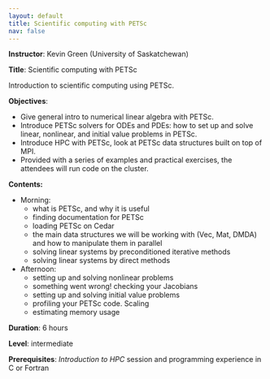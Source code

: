 ```yaml
---
layout: default
title: Scientific computing with PETSc
nav: false
---
```


**Instructor**: Kevin Green	(University of Saskatchewan)

**Title**: Scientific computing with PETSc

Introduction to scientific computing using PETSc.

**Objectives**:
- Give general intro to numerical linear algebra with PETSc.
- Introduce PETSc solvers for ODEs and PDEs: how to set up and solve linear, nonlinear, and initial value
  problems in PETSc.
- Introduce HPC with PETSc, look at PETSc data structures built on top of MPI.
- Provided with a series of examples and practical exercises, the attendees will run code on the cluster.

**Contents:**
- Morning:
  - what is PETSc, and why it is useful
  - finding documentation for PETSc
  - loading PETSc on Cedar
  - the main data structures we will be working with (Vec, Mat, DMDA) and how to manipulate them in parallel
  - solving linear systems by preconditioned iterative methods
  - solving linear systems by direct methods
- Afternoon:
  - setting up and solving nonlinear problems
  - something went wrong! checking your Jacobians
  - setting up and solving initial value problems
  - profiling your PETSc code. Scaling
  - estimating memory usage

**Duration**: 6 hours

**Level**: intermediate

**Prerequisites**: *Introduction to HPC* session and programming experience in C or Fortran
